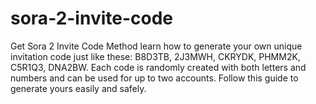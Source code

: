 # sora-2-invite-code
Get Sora 2 Invite Code Method  learn how to generate your own unique invitation code just like these: B8D3TB, 2J3MWH, CKRYDK, PHMM2K, C5R1Q3, DNA2BW. Each code is randomly created with both letters and numbers and can be used for up to two accounts. Follow this guide to generate yours easily and safely.
